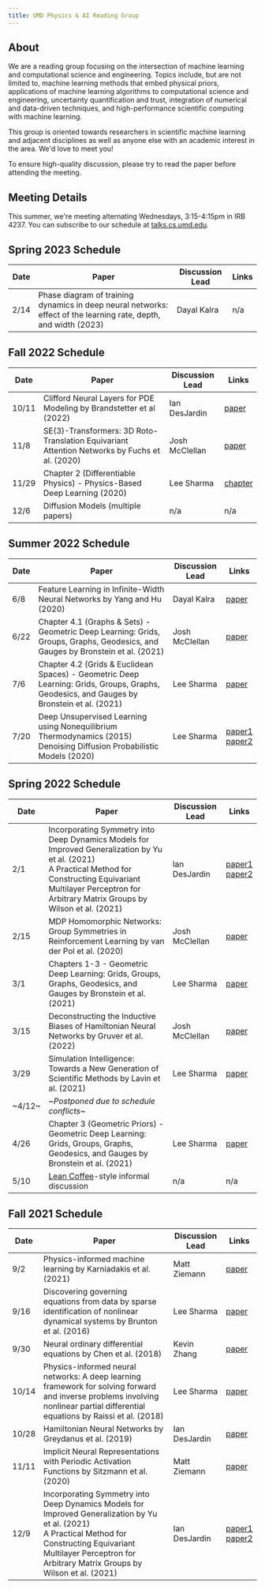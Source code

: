 ```yaml
---
title: UMD Physics & AI Reading Group
---
```


## About

We are a reading group focusing on the intersection of machine learning and computational science and engineering. Topics include, but are not limited to, machine learning methods that embed physical priors, applications of machine learning algorithms to computational science and engineering, uncertainty quantification and trust, integration of numerical and data-driven techniques, and high-performance scientific computing with machine learning.

This group is oriented towards researchers in scientific machine learning and adjacent disciplines as well as anyone else with an academic interest in the area. We'd love to meet you!

To ensure high-quality discussion, please try to read the paper before attending the meeting.

## Meeting Details

This summer, we're meeting alternating Wednesdays, 3:15-4:15pm in IRB 4237.
You can subscribe to our schedule at [talks.cs.umd.edu](https://talks.cs.umd.edu/lists/33).

## Spring 2023 Schedule

| Date | Paper                                                          | Discussion Lead | Links                                                                                                                                |
|------|----------------------------------------------------------------|-----------------|--------------------------------------------------------------------------------------------------------------------------------------|
| 2/14 | Phase diagram of training dynamics in deep neural networks: effect of the learning rate, depth, and width (2023) | Dayal Kalra | n/a |

## Fall 2022 Schedule

| Date | Paper                                                          | Discussion Lead | Links                                                                                                                                |
|------|----------------------------------------------------------------|-----------------|--------------------------------------------------------------------------------------------------------------------------------------|
| 10/11  | Clifford Neural Layers for PDE Modeling by Brandstetter et al (2022) | Ian DesJardin | [paper](https://arxiv.org/abs/2011.14522) |
| 11/8   | SE(3)-Transformers: 3D Roto-Translation Equivariant Attention Networks by Fuchs et al. (2020) | Josh McClellan | [paper](https://proceedings.neurips.cc//paper/2020/hash/15231a7ce4ba789d13b722cc5c955834-Abstract.html) |
| 11/29 | Chapter 2 (Differentiable Physics) - Physics-Based Deep Learning (2020) | Lee Sharma | [chapter](https://physicsbaseddeeplearning.org/diffphys.html) |
| 12/6 | Diffusion Models (multiple papers) | n/a | n/a |

## Summer 2022 Schedule

| Date | Paper                                                          | Discussion Lead | Links                                                                                                                                |
|------|----------------------------------------------------------------|-----------------|--------------------------------------------------------------------------------------------------------------------------------------|
| 6/8  | Feature Learning in Infinite-Width Neural Networks by Yang and Hu (2020) | Dayal Kalra | [paper](https://arxiv.org/abs/2011.14522) |
| 6/22 | Chapter 4.1 (Graphs & Sets) - Geometric Deep Learning: Grids, Groups, Graphs, Geodesics, and Gauges by Bronstein et al. (2021) | Josh McClellan | [paper](https://arxiv.org/pdf/2104.13478.pdf) |
| 7/6  | Chapter 4.2 (Grids & Euclidean Spaces) - Geometric Deep Learning: Grids, Groups, Graphs, Geodesics, and Gauges by Bronstein et al. (2021) | Lee Sharma | [paper](https://arxiv.org/pdf/2104.13478.pdf) |
| 7/20 | Deep Unsupervised Learning using Nonequilibrium Thermodynamics (2015)<br>Denoising Diffusion Probabilistic Models (2020) | Lee Sharma | [paper1](https://arxiv.org/abs/1503.03585)<br>[paper2](https://arxiv.org/abs/2006.11239) |

## Spring 2022 Schedule

| Date | Paper                                                          | Discussion Lead | Links                                                                                                                                |
|------|----------------------------------------------------------------|-----------------|--------------------------------------------------------------------------------------------------------------------------------------|
| 2/1  | Incorporating Symmetry into Deep Dynamics Models for Improved Generalization by Yu et al. (2021) <br>A Practical Method for Constructing Equivariant Multilayer Perceptron for Arbitrary Matrix Groups by Wilson et al. (2021) | Ian DesJardin | [paper1](https://arxiv.org/abs/2002.03061)<br>[paper2](https://arxiv.org/abs/2104.09459) |
| 2/15 | MDP Homomorphic Networks: Group Symmetries in Reinforcement Learning by van der Pol et al. (2020) | Josh McClellan | [paper](https://proceedings.neurips.cc/paper/2020/hash/2be5f9c2e3620eb73c2972d7552b6cb5-Abstract.html) |
| 3/1  | Chapters 1-3 - Geometric Deep Learning: Grids, Groups, Graphs, Geodesics, and Gauges by Bronstein et al. (2021) | Lee Sharma | [paper](https://arxiv.org/pdf/2104.13478.pdf) |
| 3/15 | Deconstructing the Inductive Biases of Hamiltonian Neural Networks by Gruver et al. (2022) | Josh McClellan | [paper](https://arxiv.org/abs/2202.04836) |
| 3/29 | Simulation Intelligence: Towards a New Generation of Scientific Methods by Lavin et al. (2021) | Lee Sharma | [paper](https://arxiv.org/abs/2112.03235) |
| ~4/12~ | ~_Postponed due to schedule conflicts_~ |
| 4/26 | Chapter 3 (Geometric Priors) - Geometric Deep Learning: Grids, Groups, Graphs, Geodesics, and Gauges by Bronstein et al. (2021) | Lee Sharma | [paper](https://arxiv.org/pdf/2104.13478.pdf) |
| 5/10 | [Lean Coffee](https://leancoffee.org/)-style informal discussion | n/a | n/a |


## Fall 2021 Schedule

| Date | Paper                                                          | Discussion Lead | Links                                                                                                                                |
|------|----------------------------------------------------------------|-----------------|--------------------------------------------------------------------------------------------------------------------------------------|
|  9/2  | Physics-informed machine learning by Karniadakis et al. (2021) | Matt Ziemann | [paper](https://www.brown.edu/research/projects/crunch/sites/brown.edu.research.projects.crunch/files/uploads/Nature-REviews_GK.pdf) |
|  9/16 | Discovering governing equations from data by sparse identification of nonlinear dynamical systems by Brunton et al. (2016) | Lee Sharma | [paper](https://www.pnas.org/content/pnas/113/15/3932.full.pdf) |
|  9/30 | Neural ordinary differential equations by Chen et al. (2018) | Kevin Zhang | [paper](https://arxiv.org/pdf/1806.07366.pdf) |
| 10/14 | Physics-informed neural networks: A deep learning framework for solving forward and inverse problems involving nonlinear partial differential equations by Raissi et al. (2018) | Lee Sharma | [paper](https://www.brown.edu/research/projects/crunch/sites/brown.edu.research.projects.crunch/files/uploads/Physics-informed%20neural%20networks_A%20deep%20learning%20framwork%20fir%20solving%20forward%20and%20inverse%20probelms%20involving%20nonlinear%20partial%20differential%20equations.pdf) |
| 10/28 | Hamiltonian Neural Networks by Greydanus et al. (2019) | Ian DesJardin | [paper](https://proceedings.neurips.cc/paper/2019/file/26cd8ecadce0d4efd6cc8a8725cbd1f8-Paper.pdf) |
| 11/11 | Implicit Neural Representations with Periodic Activation Functions by Sitzmann et al. (2020) | Matt Ziemann | [paper](https://arxiv.org/abs/2006.09661) |
| 12/9  | Incorporating Symmetry into Deep Dynamics Models for Improved Generalization by Yu et al. (2021) <br>A Practical Method for Constructing Equivariant Multilayer Perceptron for Arbitrary Matrix Groups by Wilson et al. (2021)| Ian DesJardin | [paper1](https://arxiv.org/abs/2002.03061)<br>[paper2](https://arxiv.org/abs/2104.09459) |
